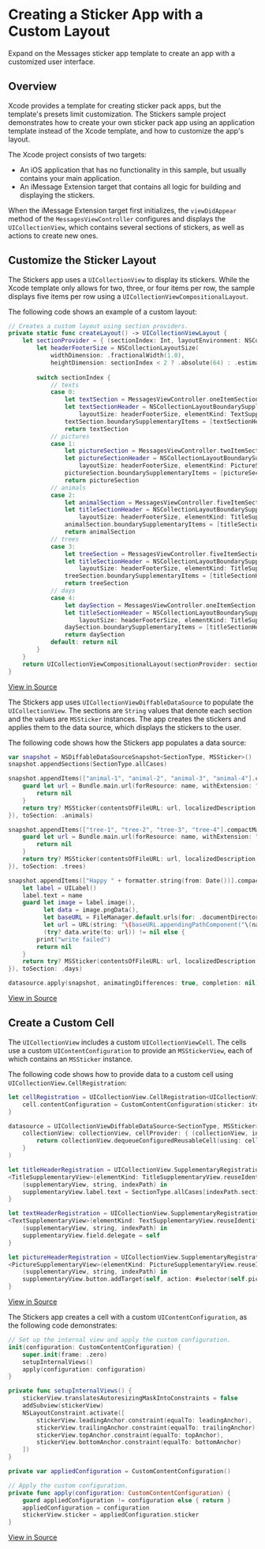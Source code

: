 # Creating a Sticker App with a Custom Layout

Expand on the Messages sticker app template to create an app with a customized user interface.

## Overview

Xcode provides a template for creating sticker pack apps, but the template's presets limit customization. The Stickers sample project demonstrates how to create your own sticker pack app using an application template instead of the Xcode template, and how to customize the app's layout.

The Xcode project consists of two targets:
* An iOS application that has no functionality in this sample, but usually contains your main application.
* An iMessage Extension target that contains all logic for building and displaying the stickers.

When the iMessage Extension target first initializes, the `viewDidAppear` method of the `MessagesViewController` configures and displays the `UICollectionView`, which contains several sections of stickers, as well as actions to create new ones.

## Customize the Sticker Layout

The Stickers app uses a `UICollectionView` to display its stickers. While the Xcode template only allows for two, three, or four items per row, the sample displays five items per row using a `UICollectionViewCompositionalLayout`. 

The following code shows an example of a custom layout:

``` swift
// Creates a custom layout using section providers.
private static func createLayout() -> UICollectionViewLayout {
    let sectionProvider = { (sectionIndex: Int, layoutEnvironment: NSCollectionLayoutEnvironment) -> NSCollectionLayoutSection? in
        let headerFooterSize = NSCollectionLayoutSize(
            widthDimension: .fractionalWidth(1.0),
            heightDimension: sectionIndex < 2 ? .absolute(64) : .estimated(44))
        
        switch sectionIndex {
            // texts
            case 0:
                let textSection = MessagesViewController.oneItemSection
                let textSectionHeader = NSCollectionLayoutBoundarySupplementaryItem(
                    layoutSize: headerFooterSize, elementKind: TextSupplementaryView.reuseIdentifier, alignment: .topLeading)
                textSection.boundarySupplementaryItems = [textSectionHeader]
                return textSection
            // pictures
            case 1:
                let pictureSection = MessagesViewController.twoItemSection
                let pictureSectionHeader = NSCollectionLayoutBoundarySupplementaryItem(
                    layoutSize: headerFooterSize, elementKind: PictureSupplementaryView.reuseIdentifier, alignment: .topLeading)
                pictureSection.boundarySupplementaryItems = [pictureSectionHeader]
                return pictureSection
            // animals
            case 2:
                let animalSection = MessagesViewController.fiveItemSection
                let titleSectionHeader = NSCollectionLayoutBoundarySupplementaryItem(
                    layoutSize: headerFooterSize, elementKind: TitleSupplementaryView.reuseIdentifier, alignment: .topLeading)
                animalSection.boundarySupplementaryItems = [titleSectionHeader]
                return animalSection
            // trees
            case 3:
                let treeSection = MessagesViewController.fiveItemSection
                let titleSectionHeader = NSCollectionLayoutBoundarySupplementaryItem(
                    layoutSize: headerFooterSize, elementKind: TitleSupplementaryView.reuseIdentifier, alignment: .topLeading)
                treeSection.boundarySupplementaryItems = [titleSectionHeader]
                return treeSection
            // days
            case 4:
                let daySection = MessagesViewController.oneItemSection
                let titleSectionHeader = NSCollectionLayoutBoundarySupplementaryItem(
                    layoutSize: headerFooterSize, elementKind: TitleSupplementaryView.reuseIdentifier, alignment: .topLeading)
                daySection.boundarySupplementaryItems = [titleSectionHeader]
                return daySection
            default: return nil
        }
    }
    return UICollectionViewCompositionalLayout(sectionProvider: sectionProvider)
}
```
[View in Source](x-source-tag://layout)

The Stickers app uses `UICollectionViewDiffableDataSource` to populate the `UICollectionView`. The sections are `String` values that denote each section and the values are `MSSticker` instances. The app creates the stickers and applies them to the data source, which displays the stickers to the user.

The following code shows how the Stickers app populates a data source:

``` swift
var snapshot = NSDiffableDataSourceSnapshot<SectionType, MSSticker>()
snapshot.appendSections(SectionType.allCases)

snapshot.appendItems(["animal-1", "animal-2", "animal-3", "animal-4"].compactMap({ (name) -> MSSticker? in
    guard let url = Bundle.main.url(forResource: name, withExtension: "png") else {
        return nil
    }
    return try? MSSticker(contentsOfFileURL: url, localizedDescription: name)
}), toSection: .animals)

snapshot.appendItems(["tree-1", "tree-2", "tree-3", "tree-4"].compactMap({ (name) -> MSSticker? in
    guard let url = Bundle.main.url(forResource: name, withExtension: "png") else {
        return nil
    }
    return try? MSSticker(contentsOfFileURL: url, localizedDescription: name)
}), toSection: .trees)

snapshot.appendItems(["Happy " + formatter.string(from: Date())].compactMap({ (name) -> MSSticker? in
    let label = UILabel()
    label.text = name
    guard let image = label.image(),
          let data = image.pngData(),
          let baseURL = FileManager.default.urls(for: .documentDirectory, in: .userDomainMask).last,
          let url = URL(string: "\(baseURL.appendingPathComponent("\(name).png"))"),
          (try? data.write(to: url)) != nil else {
        print("write failed")
        return nil
    }
    return try? MSSticker(contentsOfFileURL: url, localizedDescription: name)
}), toSection: .days)

datasource.apply(snapshot, animatingDifferences: true, completion: nil)
```
[View in Source](x-source-tag://datasource)

## Create a Custom Cell

The `UICollectionView` includes a custom `UICollectionViewCell`. The cells use a custom `UIContentConfiguration` to provide an `MSStickerView`, each of which contains an `MSSticker` instance. 

The following code shows how to provide data to a custom cell using `UICollectionView.CellRegistration`:

``` swift
let cellRegistration = UICollectionView.CellRegistration<UICollectionViewCell, MSSticker> { (cell, indexPath, item) in
    cell.contentConfiguration = CustomContentConfiguration(sticker: item)
}

datasource = UICollectionViewDiffableDataSource<SectionType, MSSticker>(
    collectionView: collectionView, cellProvider: { (collectionView, indexPath, item) -> UICollectionViewCell? in
        return collectionView.dequeueConfiguredReusableCell(using: cellRegistration, for: indexPath, item: item)
    }
)

let titleHeaderRegistration = UICollectionView.SupplementaryRegistration
<TitleSupplementaryView>(elementKind: TitleSupplementaryView.reuseIdentifier) {
    (supplementaryView, string, indexPath) in
    supplementaryView.label.text = SectionType.allCases[indexPath.section].rawValue
}

let textHeaderRegistration = UICollectionView.SupplementaryRegistration
<TextSupplementaryView>(elementKind: TextSupplementaryView.reuseIdentifier) {
    (supplementaryView, string, indexPath) in
    supplementaryView.field.delegate = self
}

let pictureHeaderRegistration = UICollectionView.SupplementaryRegistration
<PictureSupplementaryView>(elementKind: PictureSupplementaryView.reuseIdentifier) {
    (supplementaryView, string, indexPath) in
    supplementaryView.button.addTarget(self, action: #selector(self.pickImage), for: .touchDown)
}
```
[View in Source](x-source-tag://cellDeclaration)

The Stickers app creates a cell with a custom `UIContentConfiguration`, as the following code demonstrates:

``` swift
// Set up the internal view and apply the custom configuration.
init(configuration: CustomContentConfiguration) {
    super.init(frame: .zero)
    setupInternalViews()
    apply(configuration: configuration)
}

private func setupInternalViews() {
    stickerView.translatesAutoresizingMaskIntoConstraints = false
    addSubview(stickerView)
    NSLayoutConstraint.activate([
        stickerView.leadingAnchor.constraint(equalTo: leadingAnchor),
        stickerView.trailingAnchor.constraint(equalTo: trailingAnchor),
        stickerView.topAnchor.constraint(equalTo: topAnchor),
        stickerView.bottomAnchor.constraint(equalTo: bottomAnchor)
    ])
}

private var appliedConfiguration = CustomContentConfiguration()

// Apply the custom configuration.
private func apply(configuration: CustomContentConfiguration) {
    guard appliedConfiguration != configuration else { return }
    appliedConfiguration = configuration
    stickerView.sticker = appliedConfiguration.sticker
}
```
[View in Source](x-source-tag://cell)
